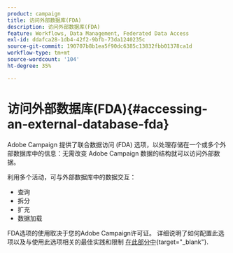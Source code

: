 ```yaml
---
product: campaign
title: 访问外部数据库(FDA)
description: 访问外部数据库(FDA)
feature: Workflows, Data Management, Federated Data Access
exl-id: ddafca28-1db4-42f2-9bfb-73da1240235c
source-git-commit: 190707b8b1ea5f90dc6385c13832fbb01378ca1d
workflow-type: tm+mt
source-wordcount: '104'
ht-degree: 35%

---
```


# 访问外部数据库(FDA){#accessing-an-external-database-fda}

Adobe Campaign 提供了联合数据访问 (FDA) 选项，以处理存储在一个或多个外部数据库中的信息：无需改变 Adobe Campaign 数据的结构就可以访问外部数据。

利用多个活动，可与外部数据库中的数据交互：

* 查询
* 拆分
* 扩充
* 数据加载

FDA选项的使用取决于您的Adobe Campaign许可证。 详细说明了如何配置此选项以及与使用此选项相关的最佳实践和限制 [在此部分中](https://experienceleague.adobe.com/docs/campaign/campaign-v8/connect/fda.html){target="_blank"}.
